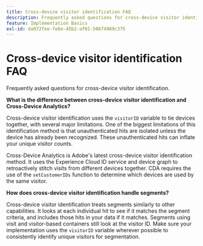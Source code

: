 ```yaml
---
title: Cross-device visitor identification FAQ
description: Frequently asked questions for cross-device visitor identification
feature: Implementation Basics
exl-id: da972fee-fe6e-45b2-af01-50674989c375
---
```

# Cross-device visitor identification FAQ

Frequently asked questions for cross-device visitor identification.

**What is the difference between cross-device visitor identification and Cross-Device Analytics?**

Cross-device visitor identification uses the `visitorID` variable to tie devices together, with several major limitations. One of the biggest limitations of this identification method is that unauthenticated hits are isolated unless the device has already been recognized. These unauthenticated hits can inflate your unique visitor counts.

Cross-Device Analytics is Adobe's latest cross-device visitor identification method. It uses the Experience Cloud ID service and device graph to retroactively stitch visits from different devices together. CDA requires the use of the `setCustomerIDs` function to determine which devices are used by the same visitor.

**How does cross-device visitor identification handle segments?**

Cross-device visitor identification treats segments similarly to other capabilities. It looks at each individual hit to see if it matches the segment criteria, and includes those hits in your data if it matches. Segments using visit and visitor-based containers still look at the visitor ID. Make sure your implementation uses the `visitorID` variable wherever possible to consistently identify unique visitors for segmentation.
